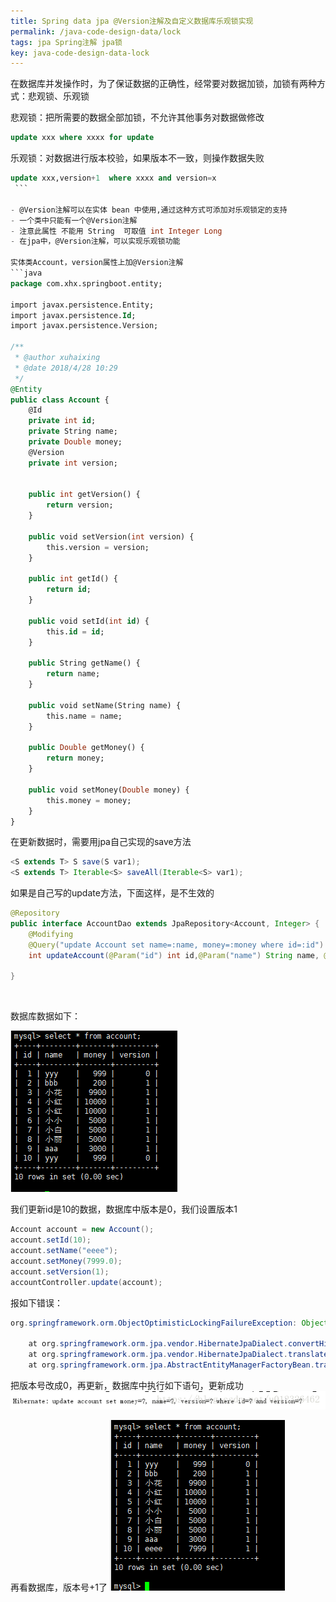 ```yaml
---
title: Spring data jpa @Version注解及自定义数据库乐观锁实现
permalink: /java-code-design-data/lock
tags: jpa Spring注解 jpa锁
key: java-code-design-data-lock
---
```



在数据库并发操作时，为了保证数据的正确性，经常要对数据加锁，加锁有两种方式：悲观锁、乐观锁

悲观锁：把所需要的数据全部加锁，不允许其他事务对数据做修改 
```sql
update xxx where xxxx for update
```
乐观锁：对数据进行版本校验，如果版本不一致，则操作数据失败   
```sql
update xxx,version+1  where xxxx and version=x
 ```

- @Version注解可以在实体 bean 中使用,通过这种方式可添加对乐观锁定的支持  
- 一个类中只能有一个@Version注解  
- 注意此属性 不能用 String  可取值 int Integer Long
- 在jpa中，@Version注解，可以实现乐观锁功能

实体类Account，version属性上加@Version注解
```java
package com.xhx.springboot.entity;

import javax.persistence.Entity;
import javax.persistence.Id;
import javax.persistence.Version;

/**
 * @author xuhaixing
 * @date 2018/4/28 10:29
 */
@Entity
public class Account {
    @Id
    private int id;
    private String name;
    private Double money;
    @Version
    private int version;


    public int getVersion() {
        return version;
    }

    public void setVersion(int version) {
        this.version = version;
    }

    public int getId() {
        return id;
    }

    public void setId(int id) {
        this.id = id;
    }

    public String getName() {
        return name;
    }

    public void setName(String name) {
        this.name = name;
    }

    public Double getMoney() {
        return money;
    }

    public void setMoney(Double money) {
        this.money = money;
    }
}
```
在更新数据时，需要用jpa自己实现的save方法
```java
<S extends T> S save(S var1);
<S extends T> Iterable<S> saveAll(Iterable<S> var1);
```
如果是自己写的update方法，下面这样，是不生效的
```java
@Repository
public interface AccountDao extends JpaRepository<Account, Integer> {
    @Modifying
    @Query("update Account set name=:name, money=:money where id=:id")
    int updateAccount(@Param("id") int id,@Param("name") String name, @Param("money") double money);

}
```
 

数据库数据如下：

![1](/assets/images/java_code_design_data/20180801221658471.jpg)

我们更新id是10的数据，数据库中版本是0，我们设置版本1
```java
Account account = new Account();
account.setId(10);
account.setName("eeee");
account.setMoney(7999.0);
account.setVersion(1);
accountController.update(account);
```
报如下错误：
```java
org.springframework.orm.ObjectOptimisticLockingFailureException: Object of class [com.xhx.springboot.entity.Account] with identifier [10]: optimistic locking failed; nested exception is org.hibernate.StaleObjectStateException: Row was updated or deleted by another transaction (or unsaved-value mapping was incorrect) : [com.xhx.springboot.entity.Account#10]

	at org.springframework.orm.jpa.vendor.HibernateJpaDialect.convertHibernateAccessException(HibernateJpaDialect.java:298)
	at org.springframework.orm.jpa.vendor.HibernateJpaDialect.translateExceptionIfPossible(HibernateJpaDialect.java:225)
	at org.springframework.orm.jpa.AbstractEntityManagerFactoryBean.translateExceptionIfPossible(AbstractEntityManagerFactoryBean.java:527)
```
把版本号改成0，再更新，数据库中执行如下语句，更新成功
![2](/assets/images/java_code_design_data/20180801221954428.jpg)

再看数据库，版本号+1了
![3](/assets/images/java_code_design_data/20180801222021385.jpg)
